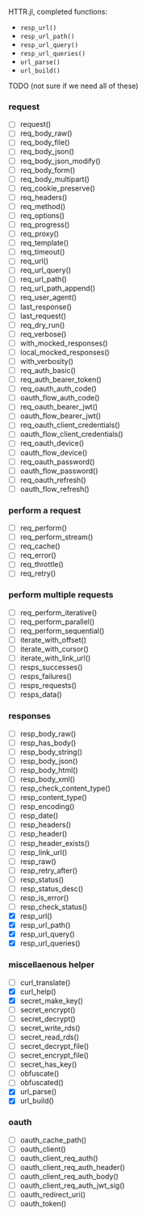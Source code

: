 HTTR.jl, completed functions: 

- `resp_url()`
- `resp_url_path()`
- `resp_url_query()`
- `resp_url_queries()`
- `url_parse()`
- `url_build()`

TODO (not sure if we need all of these)

### request
- [ ] request()
- [ ] req_body_raw()
- [ ] req_body_file()
- [ ] req_body_json()
- [ ] req_body_json_modify()
- [ ] req_body_form()
- [ ] req_body_multipart()
- [ ] req_cookie_preserve()
- [ ] req_headers()
- [ ] req_method()
- [ ] req_options()
- [ ] req_progress()
- [ ] req_proxy()
- [ ] req_template()
- [ ] req_timeout()
- [ ] req_url()
- [ ] req_url_query()
- [ ] req_url_path()
- [ ] req_url_path_append()
- [ ] req_user_agent()
- [ ] last_response()
- [ ] last_request()
- [ ] req_dry_run()
- [ ] req_verbose()
- [ ] with_mocked_responses()
- [ ] local_mocked_responses()
- [ ] with_verbosity()
- [ ] req_auth_basic()
- [ ] req_auth_bearer_token()
- [ ] req_oauth_auth_code()
- [ ] oauth_flow_auth_code()
- [ ] req_oauth_bearer_jwt()
- [ ] oauth_flow_bearer_jwt()
- [ ] req_oauth_client_credentials()
- [ ] oauth_flow_client_credentials()
- [ ] req_oauth_device()
- [ ] oauth_flow_device()
- [ ] req_oauth_password()
- [ ] oauth_flow_password()
- [ ] req_oauth_refresh()
- [ ] oauth_flow_refresh()

### perform a request
- [ ] req_perform()
- [ ] req_perform_stream()
- [ ] req_cache()
- [ ] req_error()
- [ ] req_throttle()
- [ ] req_retry()

### perform multiple requests
- [ ] req_perform_iterative()
- [ ] req_perform_parallel()
- [ ] req_perform_sequential()
- [ ] iterate_with_offset()
- [ ] iterate_with_cursor()
- [ ] iterate_with_link_url()
- [ ] resps_successes()
- [ ] resps_failures()
- [ ] resps_requests()
- [ ] resps_data()

### responses
- [ ] resp_body_raw()
- [ ] resp_has_body()
- [ ] resp_body_string()
- [ ] resp_body_json()
- [ ] resp_body_html()
- [ ] resp_body_xml()
- [ ] resp_check_content_type()
- [ ] resp_content_type()
- [ ] resp_encoding()
- [ ] resp_date()
- [ ] resp_headers()
- [ ] resp_header()
- [ ] resp_header_exists()
- [ ] resp_link_url()
- [ ] resp_raw()
- [ ] resp_retry_after()
- [ ] resp_status()
- [ ] resp_status_desc()
- [ ] resp_is_error()
- [ ] resp_check_status()
- [x] resp_url()
- [x] resp_url_path()
- [x] resp_url_query()
- [x] resp_url_queries()

### miscellaenous helper
- [ ] curl_translate()
- [x] curl_help()
- [x] secret_make_key()
- [ ] secret_encrypt()
- [ ] secret_decrypt()
- [ ] secret_write_rds()
- [ ] secret_read_rds()
- [ ] secret_decrypt_file()
- [ ] secret_encrypt_file()
- [ ] secret_has_key()
- [ ] obfuscate()
- [ ] obfuscated()
- [x] url_parse()
- [x] url_build()

### oauth
- [ ] oauth_cache_path()
- [ ] oauth_client()
- [ ] oauth_client_req_auth()
- [ ] oauth_client_req_auth_header()
- [ ] oauth_client_req_auth_body()
- [ ] oauth_client_req_auth_jwt_sig()
- [ ] oauth_redirect_uri()
- [ ] oauth_token()
